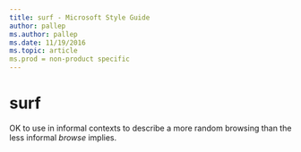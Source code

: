 ```yaml
---
title: surf - Microsoft Style Guide
author: pallep
ms.author: pallep
ms.date: 11/19/2016
ms.topic: article
ms.prod = non-product specific
---
```


# surf

OK to use in informal contexts to describe a more random browsing than the less informal *browse* implies. 
